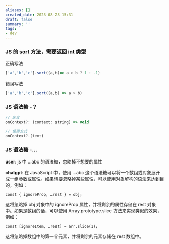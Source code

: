 ```yaml
---
aliases: []
created_date: 2023-08-23 15:31
draft: false
summary: ''
tags:
- dev
---
```


### JS 的 sort 方法，需要返回 int 类型

正确写法

```js
['a','b','c'].sort((a,b)=> a > b ? 1 : -1)
```

错误写法

```js
['a','b','c'].sort((a,b) => a > b)
```

### JS 语法糖 -？

```js
// 定义
onContext?: (context: string) => void

// 使用方式
onContext?.(text)
```

### JS 语法糖 -…

**user**: js 中 …abc 的语法糖，忽略掉不想要的属性

**chatgpt**: 在 JavaScript 中，使用 …abc 这个语法糖可以将一个数组或对象展开成一组参数或属性。如果想要忽略掉某些属性，可以使用对象解构的语法来达到目的，例如：

```
const { ignoreProp, …rest } = obj;
```

这将忽略掉 obj 对象中的 ignoreProp 属性，并将剩余的属性存储在 rest 对象中。如果是数组的话，可以使用 Array.prototype.slice 方法来实现类似的效果，例如：

```
const [ignoreItem, …rest] = arr.slice(1);
```

这将忽略掉数组中的第一个元素，并将剩余的元素存储在 rest 数组中。